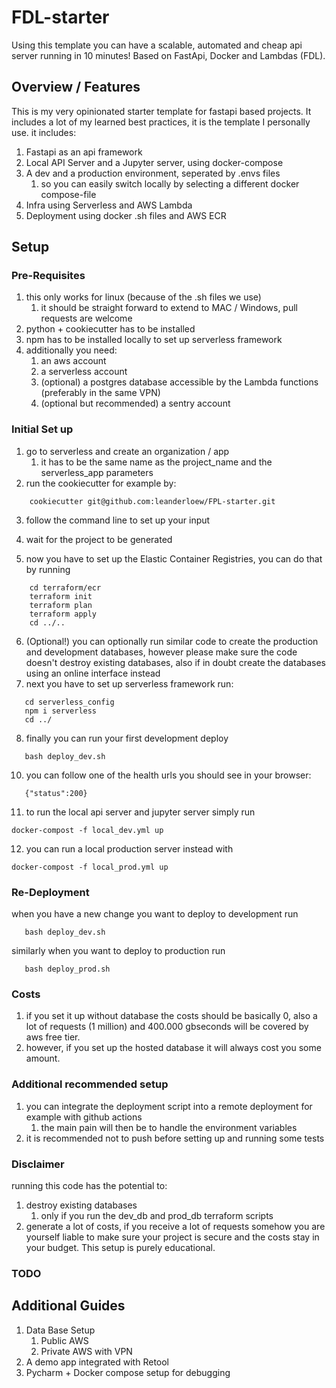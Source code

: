 # FDL-starter
Using this template you can have a scalable, automated and cheap api server running in 10 minutes! Based on FastApi, Docker and Lambdas (FDL).

## Overview / Features
This is my very opinionated starter template for fastapi based projects. It includes a lot of my
learned best practices, it is the template I personally use. it includes: 

1. Fastapi as an api framework 
2. Local API Server and a Jupyter server, using docker-compose
3. A dev and a production environment, seperated by .envs files 
   1. so you can easily switch locally by selecting a different docker compose-file
4. Infra using Serverless and AWS Lambda
5. Deployment using docker .sh files and AWS ECR 

## Setup 
### Pre-Requisites
1. this only works for linux (because of the .sh files we use)
   1. it should be straight forward to extend to MAC / Windows, pull requests are welcome
2. python + cookiecutter has to be installed
3. npm has to be installed locally to set up serverless framework
4. additionally you need: 
   1. an aws account
   2. a serverless account
   3. (optional) a postgres database accessible by the Lambda functions (preferably in the same VPN)
   4. (optional but recommended) a sentry account
### Initial Set up
1. go to serverless and create an organization /  app 
   1. it has to be the same name as the project_name and the serverless_app parameters
2. run the cookiecutter for example by:
```
    cookiecutter git@github.com:leanderloew/FPL-starter.git
```
3. follow the command line to set up your input
4. wait for the project to be generated

5. now you have to set up the Elastic Container Registries, you can do that by running 
```
    cd terraform/ecr
    terraform init
    terraform plan
    terraform apply
    cd ../..
```
6. (Optional!) you can optionally run similar code to create the production and development databases, however please make sure
   the code doesn't destroy existing databases, also if in doubt create the databases using an online interface instead
7. next you have to set up serverless framework run: 
```
   cd serverless_config
   npm i serverless
   cd ../
```
8. finally you can run your first development deploy
```
   bash deploy_dev.sh
```
10. you can follow one of the health urls you should see in your browser:
```
   {"status":200}
```
11. to run the local api server and jupyter server simply run 
```
docker-compost -f local_dev.yml up 
```
12. you can run a local production server instead with 
```
docker-compost -f local_prod.yml up 
```

### Re-Deployment
when you have a new change you want to deploy to development run 
```
   bash deploy_dev.sh
```
similarly when you want to deploy to production run 
```
   bash deploy_prod.sh
```
### Costs
1. if you set it up without database the costs should be basically 0, also a lot of requests (1 million) and 400.000 gbseconds will be covered by aws free tier. 
2. however, if you set up the hosted database it will always cost you some amount.
### Additional recommended setup
1. you can integrate the deployment script into a remote deployment for example with github actions
   1. the main pain will then be to handle the environment variables
2. it is recommended not to push before setting up and running some tests
### Disclaimer
running this code has the potential to: 
1. destroy existing databases
   1. only if you run the dev_db and prod_db terraform scripts
2. generate a lot of costs, if you receive a lot of requests somehow
you are yourself liable to make sure your project is secure and the costs stay in your budget. This setup is purely educational.

### TODO
## Additional Guides
1. Data Base Setup 
   1. Public AWS
   2. Private AWS with VPN
2. A demo app integrated with Retool
3. Pycharm + Docker compose setup for debugging
